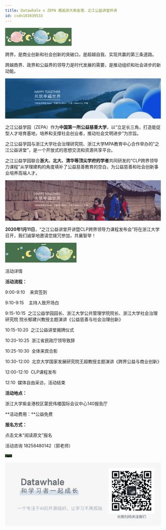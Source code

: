 ```yaml
---
title: Datawhale x ZEPA 邂逅浙大紫金港，之江公益讲堂开讲
id: csdn103839533
---
```


![](../img/5eabcc683ad741bbbcc35063979b12ab.png)

跨界，是商业创新和社会创新的突破口，是超越自我、实现共赢的第三条道路。

跨越商界、政界和公益界的领导力是时代发展的需要，是推动组织和社会进步的新动能。

![](../img/e95daa5a61e5e7084cbc948dedaf0363.png)

之江公益学园（ZEPA）作为**中国第一所公益慈善大学**，以“立足长三角，打造能促型人才培育基地，培养和支撑社会创业者，推动社会文明进步”为宗旨。

之江公益学园与浙江大学社会治理研究院、浙江大学MPA教育中心合作举办的“之江公益讲堂”，是一个开放式的思想交流和资源共享平台。

之江公益学园联合**浙大、北大、清华等顶尖学府的学者**共同研发的“CLP跨界领导力课程”从学理建构的角度填补了公益慈善教育的空白，为公益慈善和社会创新事业培养高端人才。

![](../img/4a6af94715f563f9be4401cfd9c17bdc.png)

**2020年1月11日**，“之江公益讲堂开讲暨CLP跨界领导力课程发布会”将在浙江大学召开，我们诚挚地邀请您拨冗参加，共襄智举！

![](../img/353d2aea60472b7726fc420dcb6196fe.png)

活动详情

**活动流程：**

9:00-9:10    来宾签到

9:10-9:15    主持人致开场白

9:15-10:15  之江公益学园园长、浙江大学公共管理学院院长、浙江大学社会治理研究院 院长郁建兴教授主题演讲《公益慈善与社会治理创新》

10:15-10:20  之江公益讲堂揭牌仪式

10:20-10:25  浙江省民政厅领导致辞

10:25-10:30  全体来宾合影

10:30-12:00  北京大学国家发展研究院王超教授主题演讲《跨界公益与商业创新》

12:00-12:10  CLP课程发布

12:10  媒体自由采访，活动结束

**活动地点：**

浙江大学紫金港校区蒙民伟楼国际会议中心140报告厅

**活动费用：**公益免费

**报名方式：**

点击文末“阅读原文”报名

活动咨询 18258480142（郭老师）

![](../img/61050b814d49dd435fa40093f056dd6b.png)

![](../img/18aae7d2cc6b7481f52ff4b05d80db1d.png)